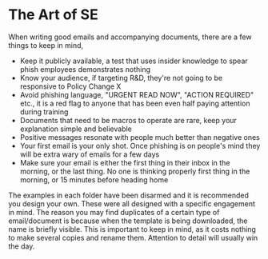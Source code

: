 # The Art of SE

When writing good emails and accompanying documents, there are a few things to keep in mind,

- Keep it publicly available, a test that uses insider knowledge to spear phish employees demonstrates nothing
- Know your audience, if targeting R&D, they're not going to be responsive to Policy Change X
- Avoid phishing language, "URGENT READ NOW", "ACTION REQUIRED" etc., it is a red flag to anyone that has been even half paying attention during training
- Documents that need to be macros to operate are rare, keep your explanation simple and believable
- Positive messages resonate with people much better than negative ones
- Your first email is your only shot. Once phishing is on people's mind they will be extra wary of emails for a few days
- Make sure your email is either the first thing in their inbox in the morning, or the last thing. No one is thinking properly first thing in the morning, or 15 minutes before heading home

The examples in each folder have been disarmed and it is recommended you design your own. These were all designed with a specific engagement in mind. The reason you may find duplicates of a certain type of email/document is because when the template is being downloaded, the name is briefly visible. This is important to keep in mind, as it costs nothing to make several copies and rename them. Attention to detail will usually win the day.
